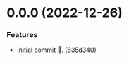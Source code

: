 # 0.0.0 (2022-12-26)

### Features

- Initial commit 🎉. ([635d340](https://github.com/shihongxins/web-audio-player/commit/635d34062777341a0d024d04d3dd14b2112d72d7))
